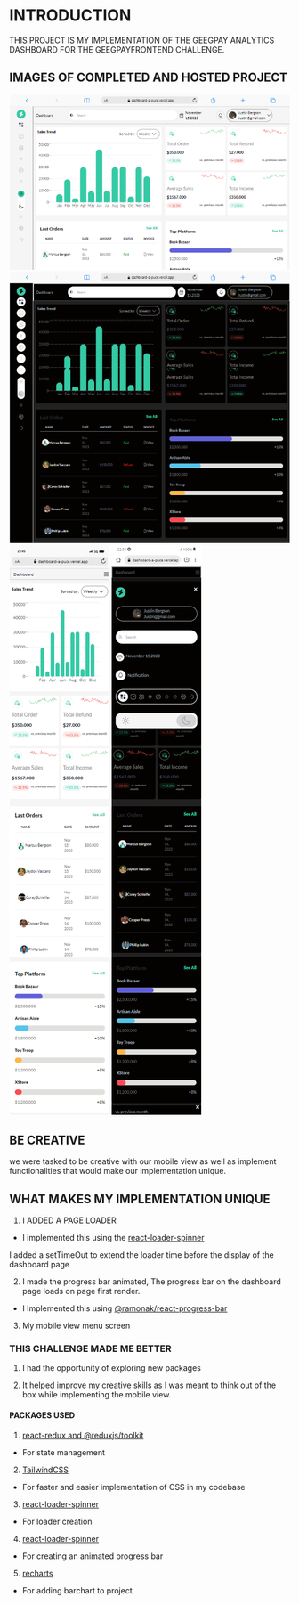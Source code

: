 # INTRODUCTION

THIS PROJECT IS MY IMPLEMENTATION OF THE GEEGPAY ANALYTICS DASHBOARD FOR THE GEEGPAYFRONTEND CHALLENGE. 
 
## IMAGES OF COMPLETED AND HOSTED PROJECT

![DESKTOP-VIEW](./src/resources/images/mobile%20(18).png)
![DESKTOP-VIEW](./src/resources/images/mobile%20(19).png)
![MOBILE-VIEW](./src/resources/images/mobile%20(17).png)
![MOBILE-VIEW](./src/resources/images/mobile%20(20).png)


## BE CREATIVE

we were tasked to be creative with our mobile view as well as implement functionalities that would make our implementation unique.

## WHAT MAKES MY IMPLEMENTATION UNIQUE

1. I ADDED A PAGE LOADER
- I implemented this using the [react-loader-spinner](https://www.npmjs.com/package/react-loader-spinner)

I added a setTimeOut to extend the loader time before the display of the dashboard page

2. I made the progress bar animated, The progress bar on the dashboard page loads on page first render.

- I Implemented this using [@ramonak/react-progress-bar](https://www.npmjs.com/package/@ramonak/react-progress-bar)

3. My mobile view menu screen


### THIS CHALLENGE MADE ME BETTER

1. I had the opportunity of exploring new packages

2. It helped improve my creative skills as I was meant to think out of the box while implementing the mobile view.

#### PACKAGES USED

1. [react-redux and @reduxjs/toolkit](https://www.npmjs.com/package/redux)

- For state management

2. [TailwindCSS](https://tailwindcss.com/docs/installation)

- For faster and easier implementation of CSS in my codebase

3. [react-loader-spinner](https://www.npmjs.com/package/react-loader-spinner)

- For loader creation

4. [react-loader-spinner](https://www.npmjs.com/package/react-loader-spinner)

- For creating an animated progress bar

 5. [recharts](https://www.npmjs.com/package/recharts)

- For adding barchart to project



